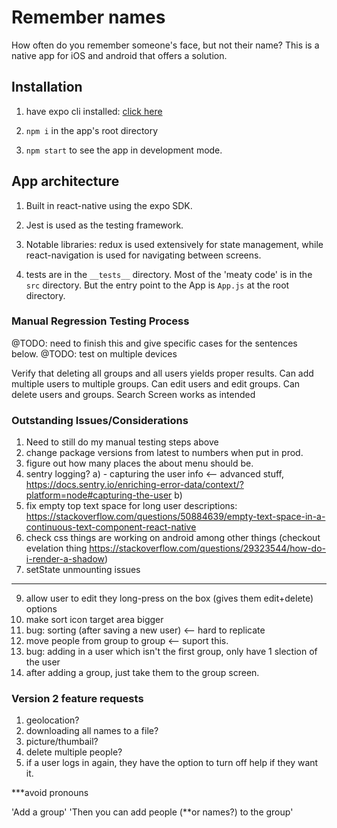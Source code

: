 # Remember names

How often do you remember someone's face, but not their name? This is a native app for iOS and android that offers a solution.

## Installation

1. have expo cli installed: [click here](https://docs.expo.io/versions/v31.0.0/introduction/installation)

2. `npm i` in the app's root directory

3. `npm start` to see the app in development mode. 

## App architecture

1. Built in react-native using the expo SDK. 

2. Jest is used as the testing framework.

3. Notable libraries: redux is used extensively for state management, while react-navigation is used for navigating between screens.

4. tests are in the `__tests__` directory.  Most of the 'meaty code' is in the `src` directory. But the entry point to the App is `App.js` at the root directory.

### Manual Regression Testing Process

@TODO: need to finish this and give specific cases for the sentences below. 
@TODO: test on multiple devices

Verify that deleting all groups and all users yields proper results.
Can add multiple users to multiple groups.
Can edit users and edit groups.
Can delete users and groups.
Search Screen works as intended

 
### Outstanding Issues/Considerations
1) Need to still do my manual testing steps above
2) change package versions from latest to numbers when put in prod.
3) figure out how many places the about menu should be.
4) sentry logging?
  a) - capturing the user info <--  advanced stuff, https://docs.sentry.io/enriching-error-data/context/?platform=node#capturing-the-user
  b) 
5) fix empty top text space for long user descriptions: https://stackoverflow.com/questions/50884639/empty-text-space-in-a-continuous-text-component-react-native
6) check css things are working on android among other things (checkout evelation thing https://stackoverflow.com/questions/29323544/how-do-i-render-a-shadow)
7) setState unmounting issues

---
9) allow user to edit they long-press on the box (gives them edit+delete) options
10) make sort icon target area bigger
11) bug: sorting (after saving a new user) <-- hard to replicate
12) move people from group to group <-- suport this.
13) bug: adding in a user which isn't the first group, only have 1 slection of the user
14) after adding a group, just take them to the group screen.


### Version 2 feature requests
1) geolocation?
2) downloading all names to a file?
3) picture/thumbail?
4) delete multiple people?
5) if a user logs in again, they have the option to turn off help if they want it.

***avoid pronouns

'Add a group'
'Then you can add people (**or names?) to the group'


